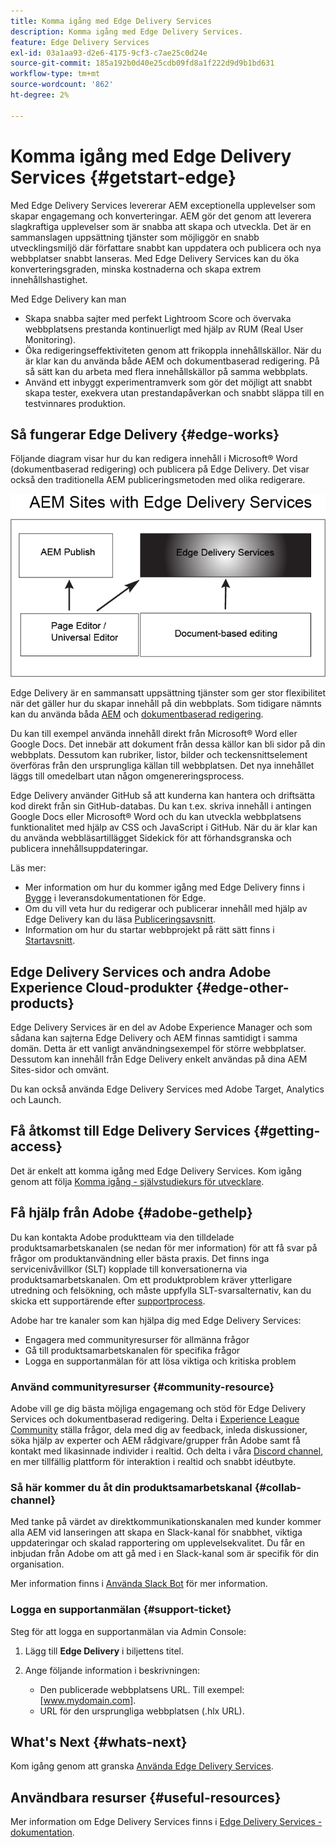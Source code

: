 ```yaml
---
title: Komma igång med Edge Delivery Services
description: Komma igång med Edge Delivery Services.
feature: Edge Delivery Services
exl-id: 03a1aa93-d2e6-4175-9cf3-c7ae25c0d24e
source-git-commit: 185a192b0d40e25cdb09fd8a1f222d9d9b1bd631
workflow-type: tm+mt
source-wordcount: '862'
ht-degree: 2%

---
```


# Komma igång med Edge Delivery Services {#getstart-edge}

Med Edge Delivery Services levererar AEM exceptionella upplevelser som skapar engagemang och konverteringar. AEM gör det genom att leverera slagkraftiga upplevelser som är snabba att skapa och utveckla. Det är en sammanslagen uppsättning tjänster som möjliggör en snabb utvecklingsmiljö där författare snabbt kan uppdatera och publicera och nya webbplatser snabbt lanseras. Med Edge Delivery Services kan du öka konverteringsgraden, minska kostnaderna och skapa extrem innehållshastighet.

Med Edge Delivery kan man

* Skapa snabba sajter med perfekt Lightroom Score och övervaka webbplatsens prestanda kontinuerligt med hjälp av RUM (Real User Monitoring).
* Öka redigeringseffektiviteten genom att frikoppla innehållskällor. När du är klar kan du använda både AEM och dokumentbaserad redigering. På så sätt kan du arbeta med flera innehållskällor på samma webbplats.
* Använd ett inbyggt experimentramverk som gör det möjligt att snabbt skapa tester, exekvera utan prestandapåverkan och snabbt släppa till en testvinnares produktion.

## Så fungerar Edge Delivery {#edge-works}

Följande diagram visar hur du kan redigera innehåll i Microsoft® Word (dokumentbaserad redigering) och publicera på Edge Delivery. Det visar också den traditionella AEM publiceringsmetoden med olika redigerare.

![Edge Delivery Architecture](assets/edgedelivery.png)

Edge Delivery är en sammansatt uppsättning tjänster som ger stor flexibilitet när det gäller hur du skapar innehåll på din webbplats. Som tidigare nämnts kan du använda båda [AEM](https://experienceleague.adobe.com/docs/experience-manager-cloud-service/content/sites/authoring/getting-started/concepts.html) och [dokumentbaserad redigering](https://www.hlx.live/docs/authoring).

Du kan till exempel använda innehåll direkt från Microsoft® Word eller Google Docs. Det innebär att dokument från dessa källor kan bli sidor på din webbplats. Dessutom kan rubriker, listor, bilder och teckensnittselement överföras från den ursprungliga källan till webbplatsen. Det nya innehållet läggs till omedelbart utan någon omgenereringsprocess.

Edge Delivery använder GitHub så att kunderna kan hantera och driftsätta kod direkt från sin GitHub-databas. Du kan t.ex. skriva innehåll i antingen Google Docs eller Microsoft® Word och du kan utveckla webbplatsens funktionalitet med hjälp av CSS och JavaScript i GitHub. När du är klar kan du använda webbläsartillägget Sidekick för att förhandsgranska och publicera innehållsuppdateringar.

Läs mer:

* Mer information om hur du kommer igång med Edge Delivery finns i [Bygge](https://www.hlx.live/docs/#build) i leveransdokumentationen för Edge.
* Om du vill veta hur du redigerar och publicerar innehåll med hjälp av Edge Delivery kan du läsa [Publiceringsavsnitt](https://www.hlx.live/docs/authoring).
* Information om hur du startar webbprojekt på rätt sätt finns i [Startavsnitt](https://www.hlx.live/docs/#launch).

## Edge Delivery Services och andra Adobe Experience Cloud-produkter {#edge-other-products}

Edge Delivery Services är en del av Adobe Experience Manager och som sådana kan sajterna Edge Delivery och AEM finnas samtidigt i samma domän. Detta är ett vanligt användningsexempel för större webbplatser. Dessutom kan innehåll från Edge Delivery enkelt användas på dina AEM Sites-sidor och omvänt.

Du kan också använda Edge Delivery Services med Adobe Target, Analytics och Launch.

## Få åtkomst till Edge Delivery Services {#getting-access}

Det är enkelt att komma igång med Edge Delivery Services. Kom igång genom att följa [Komma igång - självstudiekurs för utvecklare](https://www.hlx.live/developer/tutorial).

## Få hjälp från Adobe {#adobe-gethelp}

Du kan kontakta Adobe produktteam via den tilldelade produktsamarbetskanalen (se nedan för mer information) för att få svar på frågor om produktanvändning eller bästa praxis. Det finns inga servicenivåvillkor (SLT) kopplade till konversationerna via produktsamarbetskanalen. Om ett produktproblem kräver ytterligare utredning och felsökning, och måste uppfylla SLT-svarsalternativ, kan du skicka ett supportärende efter [supportprocess](https://experienceleague.adobe.com/?lang=en&amp;support-tab=home#support).

Adobe har tre kanaler som kan hjälpa dig med Edge Delivery Services:

* Engagera med communityresurser för allmänna frågor
* Gå till produktsamarbetskanalen för specifika frågor
* Logga en supportanmälan för att lösa viktiga och kritiska problem

### Använd communityresurser {#community-resource}

Adobe vill ge dig bästa möjliga engagemang och stöd för Edge Delivery Services och dokumentbaserad redigering. Delta i [Experience League Community](https://adobe.ly/3Q6kTKl) ställa frågor, dela med dig av feedback, inleda diskussioner, söka hjälp av experter och AEM rådgivare/grupper från Adobe samt få kontakt med likasinnade individer i realtid. Och delta i våra [Discord channel](https://discord.gg/aem-live), en mer tillfällig plattform för interaktion i realtid och snabbt idéutbyte.

### Så här kommer du åt din produktsamarbetskanal {#collab-channel}

Med tanke på värdet av direktkommunikationskanalen med kunder kommer alla AEM vid lanseringen att skapa en Slack-kanal för snabbhet, viktiga uppdateringar och skalad rapportering om upplevelsekvalitet. Du får en inbjudan från Adobe om att gå med i en Slack-kanal som är specifik för din organisation.

Mer information finns i [Använda Slack Bot](https://www.hlx.live/docs/slack) för mer information.

### Logga en supportanmälan {#support-ticket}

Steg för att logga en supportanmälan via Admin Console:

1. Lägg till **Edge Delivery** i biljettens titel.
2. Ange följande information i beskrivningen:

   * Den publicerade webbplatsens URL. Till exempel: [www.mydomain.com].
   * URL för den ursprungliga webbplatsen (.hlx URL).

## What&#39;s Next {#whats-next}

Kom igång genom att granska [Använda Edge Delivery Services](/help/edge/using.md).

## Användbara resurser {#useful-resources}

Mer information om Edge Delivery Services finns i [Edge Delivery Services - dokumentation](https://www.hlx.live/docs/).

